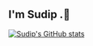 ## I'm Sudip .👋 
[![Sudip's GitHub stats](https://github-readme-stats.vercel.app/api?username=Isudipsubedi&show_icons=true)](https://github.com/Isudipsubedi/github-readme-stats&show_icons=true)

